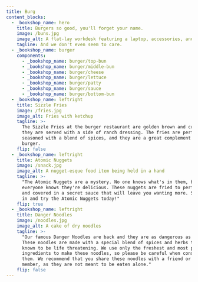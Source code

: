 ```yaml
---
title: Burg
content_blocks:
  - _bookshop_name: hero
    title: Burgers so good, you'll forget your name.
    image: /buns.jpg
    image_alt: A flat-lay workdesk featuring a laptop, accessories, and a coffee
    tagline: And we don't even seem to care.
  - _bookshop_name: burger
    components:
      - _bookshop_name: burger/top-bun
      - _bookshop_name: burger/middle-bun
      - _bookshop_name: burger/cheese
      - _bookshop_name: burger/lettuce
      - _bookshop_name: burger/patty
      - _bookshop_name: burger/sauce
      - _bookshop_name: burger/bottom-bun
  - _bookshop_name: leftright
    title: Sizzle Fries
    image: /fries.jpg
    image_alt: Fries with ketchup
    tagline: >-
      The Sizzle Fries at the burger restaurant are golden brown and crispy, and
      they are served with a side of ranch dressing. The fries are perfectly
      seasoned with a blend of spices, and they are a great complement to any
      burger.
    flip: false
  - _bookshop_name: leftright
    title: Atomic Nuggets
    image: /snack.jpg
    image_alt: A nugget-esque food item being held in a hand
    tagline: >-
      "The Atomic Nuggets are a mystery. No one knows what's in them, but
      everyone knows they're delicious. These nuggets are fried to perfection
      and covered in a secret sauce that will leave you wanting more. So come on
      in and try the Atomic Nuggets today!"
    flip: true
  - _bookshop_name: leftright
    title: Danger Noodles
    image: /noodles.jpg
    image_alt: A cake of dry noodles
    tagline: >-
      "Our famous Danger Noodles are back and they are as dangerous as ever!
      These noodles are made with a special blend of spices and herbs that are
      known to be life threatening. We use only the freshest and most potent
      ingredients to make these noodles, so please be careful when consuming
      them. We recommend that you share these noodles with a friend or family
      member, as they are not meant to be eaten alone."
    flip: false
---
```

